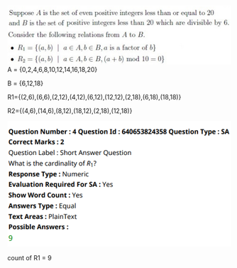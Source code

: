 ![alt text](<Screenshot 2024-08-15 185914.png>)
A = {0,2,4,6,8,10,12,14,16,18,20}

B = {6,12,18}

R1={(2,6),(6,6),(2,12),(4,12),(6,12),(12,12),(2,18),(6,18),(18,18)}

R2={(4,6),(14,6),(8,12),(18,12),(2,18),(12,18)}

![alt text](image-1.png)

count of R1 = 9

